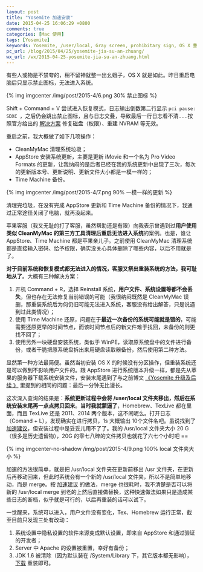 ```yaml
---
layout: post
title: "Yosemite 加速安装"
date: 2015-04-25 16:06:29 +0800
comments: true
categories: [Mac 使用]
tags: [Yosemite]
keywords: Yosemite, /user/local, Gray screen, prohibitary sign, OS X 重装系统
pc_url: /blog/2015/04/25/yosemite-jia-su-an-zhuang/
wx_url: /wx/2015-04-25-yosemite-jia-su-an-zhuang.html
---
```


<!-- excerpt start -->

有些人或物是不禁夸的，稍不留神就整一出幺蛾子，OS X 就是如此。昨日重启电脑后只显示禁止图标，无法进入系统。

{% img imgcenter /img/post/2015-4/6.png 30% 禁止图标 %}

Shift + Command + V 尝试进入恢复模式，日志输出倒数第二行显示 `pci pause: SDXC `，之后仍会跳出禁止图标，且与日志交叠，导致最后一行日志看不清……按照官方给出的 [解决方案](https://support.apple.com/en-us/HT204325) 修复磁盘（权限）、重建 NVRAM 等无效。

重启之前，我大概做了如下几项操作：

- CleanMyMac 清理系统垃圾；
- AppStore 安装系统更新，主要是更新 iMovie 和一个名为 Pro Video Formats 的更新，让我纳闷的是后者已经在我的系统更新中出现了三次，每次的更新版本号、更新说明、更新文件大小都是一模一样的；
- Time Machine 备份。

{% img imgcenter /img/post/2015-4/7.png 90% 一模一样的更新 %}

清理完垃圾，在没有完成 AppStore 更新和 Time Machine 备份的情况下，我通过正常途径关闭了电脑，就再没起来。

苹果客服（我又无耻的打了客服，虽然帮助还是有限）向我表示曾遇到过**用户使用类似 CleanMyMac 的第三方工具清理后重启无法进入系统**的案例。也是，谁让 AppStore、Time Machine 都是苹果亲儿子。之前使用 CleanMyMac 清理系统都是直接输入密码、给予权限，确实没关心具体删除了哪些内容，以后不用就是了。

<!-- excerpt end -->

**对于目前系统和恢复模式都无法进入的情况，客服又祭出重装系统的方法，我可耻地从了**。大概有三种解决方案： 

1. 开机 Command + R，选择 Reinstall 系统，**用户文件、系统设置等都不会丢失**，但也存在无法修复当前错误的可能（我很纳闷既然是 CleanMyMac 误删，那重装系统后为何仍旧可能无法进入系统，客服没有给出解答，只是说遇到过此类情况）；
2. 使用 Time Machine 还原，问题在于**最近一次备份的系统可能就是错的**，可能需要还原更早的时间节点，而该时间节点后的新文件难于找回，未备份的则更找不回了；
3. 使用另外一块硬盘安装系统，类似于 WinPE，读取原系统盘中的文件进行备份，或者干脆把原系统盘拆出来用硬盘读取器备份，然后使用第二种方法。

显然第一种方法最简便。虽然当初安装 OS X 的时候没有分区操作，但重装系统还是可以做到不影响用户文件的。跟 AppStore 进行系统版本升级一样，都是先从苹果的服务器下载系统安装文件，安装末尾遇到了与之前博文 [《Yosemite 升级及后续 》](http://frank19900731.github.io/blog/2014/10/18/yosemite-sheng-ji-ji-hou-xu/) 里提到的相同的问题：最后一分钟无比漫长。

这次深入查询的结果是：**系统更新过程中会将 /user/local 文件夹移出，然后在系统安装末尾再一点点拷贝回来**。**当时我就蒙逼了**，Homebrew、TexLive 都在里面，而且 TexLive 还是 2011、2014 两个版本，这不闹呢么。打开日志（Comand  + L），发现确实在进行拷贝，1s 大概输出 10个文件名吧。虽说找到了 [加速建议](https://jimlindley.com/blog/yosemite-upgrade-homebrew-tips/)，但安装过程中是妥妥儿用不了了。我的 /usr/local 文件夹大小 20 G（很多是历史遗留物），20G 的零七八碎的文件拷贝也就花了六七个小时吧 ==

{% img imgcenter-no-shadow /img/post/2015-4/9.png 100% local 文件夹大小 %}

加速的方法很简单，就是把 /usr/local 文件夹在更新前移出 /usr 文件夹，在更新后再移动回来，但此时系统会有一个新的 /usr/local 文件夹，所以不是简单地移动，而是 merge。按 [加速建议](https://jimlindley.com/blog/yosemite-upgrade-homebrew-tips/) 的做法，merge 也很耗时，我不清楚是否可以将新的 /usr/local merge 到老的上然后直接做替换，这种快速做法如果只是造成某些日志的断档，似乎就是可行的，以后再重装的话可以试下。

一觉醒来，系统可以进入，用户文件没有变化，Tex、Homebrew 运行正常，截至目前只发现三处有改动：

1. 系统设置中隐私设置的软件来源变成默认设置，即来自 AppStore 和通过验证的开发者；
2. Server 中 Apache 的设置被重置，幸好有备份；
3. JDK 1.6 被清除（因为默认装在 /System/Library 下，其它版本都无影响），[下载](https://support.apple.com/kb/DL1572?viewlocale=en_US&locale=en_US) 重装即可。